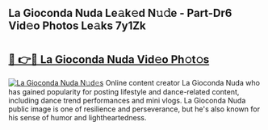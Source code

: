 ## La Gioconda Nuda Le𝚊k𝚎d N𝚞𝚍e - Part-Dr6 Vid𝚎o Photos Le𝚊ks 7y1Zk

# <h2><a href="http://fbcp2sh.evod.top/?m=La+Gioconda+Nuda">🔗 👉🔴 La Gioconda Nuda Vid𝚎o Ph𝚘t𝚘s</a></h2>

[![La Gioconda Nuda N𝚞d𝚎s](https://i.imgur.com/8V9OHl7.gif)](http://fbcp2sh.evod.top/?m=La+Gioconda+Nuda)
Online content creator La Gioconda Nuda who has gained popularity for posting lifestyle and dance-related content, including dance trend performances and mini vlogs. La Gioconda Nuda public image is one of resilience and perseverance, but he's also known for his sense of humor and lightheartedness. 
